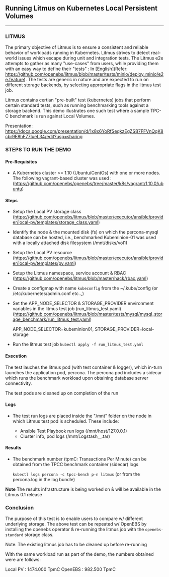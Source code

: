 ## Running Litmus on Kubernetes Local Persistent Volumes
--------------------------------------------------------

### LITMUS  

The primary objective of Litmus is to ensure a consistent and reliable behavior of workloads running in Kubernetes. Litmus strives 
to detect real-world issues which escape during unit and integration tests. The Litmus e2e attempts to gather as many "use-cases" 
from users, while providing them with an easy way to define their "tests" : In [English](Refer: https://github.com/openebs/litmus/blob/master/tests/minio/deploy_minio/e2e.feature). The tests are generic in nature and are expected to run on different storage backends, by selecting appropriate
flags in the litmus test job.

Litmus contains certian "pre-built" test (kubernetes) jobs that perform certain standard tests, such as running benchmarking tools 
against a storage backend. This demo illustrates one such test where a sample TPC-C benchmark is run against Local Volumes.


Presentation: https://docs.google.com/presentation/d/1x8x6YoRfSeqkzEgZSB7FFVnQqK8cbr9E8hF77IueL34/edit?usp=sharing

### STEPS TO RUN THE DEMO

#### Pre-Requisites  

- A Kubernetes cluster >= 1.10 (Ubuntu/CentOs) with one or more nodes. The following vagrant-based cluster was used : 
  (https://github.com/openebs/openebs/tree/master/k8s/vagrant/1.10.0/ubuntu)

#### Steps 

- Setup the Local PV storage class 
  (https://github.com/openebs/litmus/blob/master/executor/ansible/provider/local-pv/templates/storage_class.yaml)

- Identify the node & the mounted disk (fs) on which the percona-mysql database can be hosted, i.e., benchmarked
  Kubeminion-01 was used with a locally attached disk filesystem (/mnt/disks/vol1) 

- Setup the Local PV resource 
  (https://github.com/openebs/litmus/blob/master/executor/ansible/provider/local-pv/templates/pv.yaml)

- Setup the Litmus namespace, service account & RBAC 
  (https://github.com/openebs/litmus/blob/master/hack/rbac.yaml)

- Create a configmap with name `kubeconfig` from the ~/.kube/config (or /etc/kubernetes/admin.conf etc..,) 

- Set the APP_NODE_SELECTOR & STORAGE_PROVIDER environment variables in the litmus test job (run_litmus_test.yaml)
  (https://github.com/openebs/litmus/blob/master/tests/mysql/mysql_storage_benchmark/run_litmus_test.yaml)

  APP_NODE_SELECTOR=kubeminion01, STORAGE_PROVIDER=local-storage 
 
- Run the litmus test job `kubectl apply -f run_litmus_test.yaml` 

#### Execution 

The test lauches the litmus pod (with test container & logger), which in-turn launches the application pod, percona.
The percona pod includes a sidecar which runs the benchmark workload upon obtaining database server connectivity. 

The test pods are cleaned up on completion of the run 

#### Logs 

- The test run logs are placed inside the "/mnt" folder on the node in which Litmus test pod is scheduled. These include: 

  - Ansible Test Playbook run logs (/mnt/host/127.0.0.1)
  - Cluster info, pod logs (/mnt/Logstash_<timestamp>_.tar)

#### Results

- The benchmark number (tpmC: Transactions Per Minute) can be obtained from the TPCC benchmark container (sidecar) logs 

  `kubectl logs percona -c tpcc-bench p-n litmus` (or from the percona.log in the log bundle) 

**Note** The results infrastructure is being worked on & will be available in the Litmus 0.1 release 

### Conclusion

The purpose of this test is to enable users to compare w/ different underlying storage. The above test can be repeated w/ 
OpenEBS by installing the openebs operator & re-running the litmus job with the `openebs-standard` storage class.

Note: The existing litmus job has to be cleaned up before re-running 

With the same workload run as part of the demo, the numbers obtained were are follows: 

Local PV : 1474.000 TpmC
OpenEBS  : 982.500 TpmC






